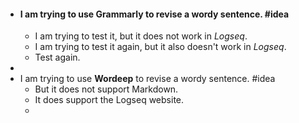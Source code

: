 - #### I am trying to use **Grammarly** to revise a wordy sentence. #idea
	- I am trying to test it, but it does not work in *Logseq*.
	- I am trying to test it again, but it also doesn't work in *Logseq*.
	- Test again.
-
- I am trying to use **Wordeep** to revise a wordy sentence. #idea
	- But it does not support Markdown.
	- It does support the Logseq website.
	-